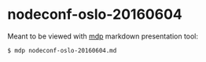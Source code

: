 # nodeconf-oslo-20160604

Meant to be viewed with [mdp](https://github.com/visit1985/mdp) markdown presentation tool:

```
$ mdp nodeconf-oslo-20160604.md
```
